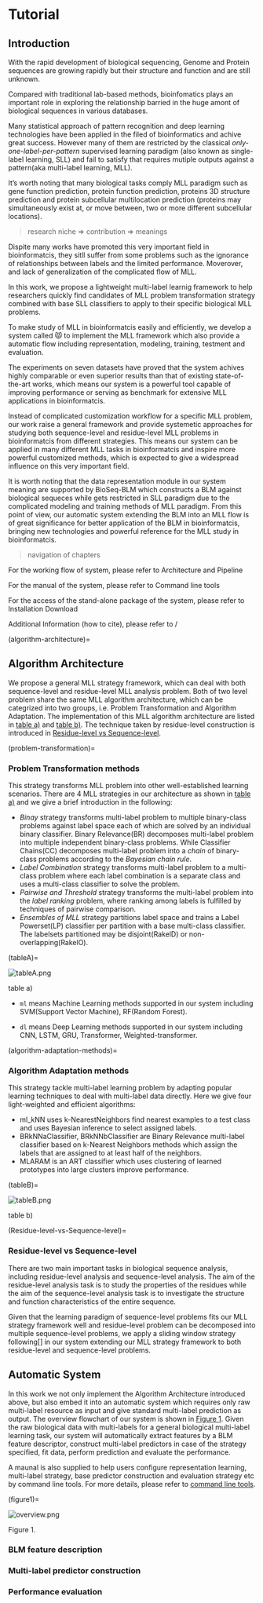 # Tutorial

## Introduction

With the rapid development of biological sequencing, Genome and Protein sequences are growing rapidly but their structure and function and are still unknown. 

Compared with traditional lab-based methods, bioinfomatics plays an important role in exploring the relationship barried in the huge amont of biological sequences in various databases. 

Many statistical approach of pattern recognition and deep learning technologies have been applied in the filed of bioinformatics and achive great success. However many of them are restricted by the classical *only-one-label-per-pattern* supervised learning paradigm (also known as single-label learning, SLL) and fail to satisfy that requires mutiple outputs against a pattern(aka multi-label learning, MLL).  

It’s worth noting that many biological tasks comply MLL paradigm such as gene function prediction, protein function prediction, proteins 3D structure prediction and protein subcellular multilocation prediction (proteins may simultaneously exist at, or move between, two or more different subcellular locations).

> research niche => contribution => meanings

Dispite many works have promoted this very important field in bioinformatcis, they sitll suffer from some problems such as the ignorance of relationships between labels and the limited performance. Moverover,  and lack of generalization of the complicated flow of MLL.

In this work, we propose a lightweight multi-label learnig framework to help researchers quickly find candidates of MLL problem transformation strategy combined with base SLL classifiers to apply to their specific biological MLL problems.



To make study of MLL in bioinformatcis easily and efficiently, we develop a system called 😾 to implement the MLL framework which also provide a automatic flow including representation, modeling, training, testment and evaluation.



The experiments on seven datasets have proved that the system achives highly comparable or even superior results than that  of existing state-of-the-art works, which means our system is a powerful tool capable of improving performance or serving as benchmark for extensive MLL applications in bioinformatcis. 

Instead of complicated customization workflow for a specific MLL problem, our work raise a general framework and provide systemetic approaches for studying both sequence-level and residue-level MLL problems in bioinformatcis from different strategies. This means our system can be applied in many different MLL tasks in bioinformatcis and inspire more powerful customized methods, which is expected to give a widespread influence on this very important field.

It is worth noting that the data representation module in our system meaning are supported by BioSeq-BLM which constructs a BLM against biological sequeces while gets restricted in SLL paradigm due to the complicated modeling and training methods of MLL paradigm. From this point of view, our automatic system extending the BLM into an MLL flow is of great significance for better application of the BLM in bioinformatcis, bringing new technologies and powerful reference for the MLL study in bioinformatcis.



> navigation of chapters

For the working flow of system, please refer to Architecture and Pipeline

For the manual of the system, please refer to Command line tools

For the access of the stand-alone package of the system, please refer to Installation Download

Additional Information (how to cite), please refer to /



(algorithm-architecture)=

## Algorithm Architecture

We propose a general MLL strategy framework, which can deal with both sequence-level and residue-level MLL analysis problem. Both of two level problem share the same MLL algorithm architecture, which can be categrized into two groups, i.e. Problem Transformation and Algorithm Adaptation. The implementation of this MLL algorithm architecture are listed in [table a)](#tableA) and [table b)](#tableB). The technique taken by residue-level construction is introduced in [Residue-level vs Sequence-level](#Residue-level-vs-Sequence-level). 

(problem-transformation)=

### Problem Transformation methods

This strategy transforms MLL problem into other well-established learning scenarios. There are 4 MLL strategies in our architecture as shown in [table a)](#tableA) and we give a brief introduction in the following:

- *Binay* strategy transforms multi-label problem to multiple binary-class problems against label space each of which are solved by an individual binary classifier. Binary Relevance(BR) decomposes multi-label problem into multiple independent binary-class problems. While Classifier Chains(CC) decomposes multi-label problem into a *chain* of binary-class problems according to the *Bayesian chain rule*.
- *Label Combination* strategy transforms multi-label problem to a multi-class problem where each label combination is a separate class and uses a multi-class classifier to solve the problem.
- *Pairwise and Threshold* strategy transforms the multi-label problem into the *label ranking* problem, where ranking among labels is fulfilled by techniques of pairwise comparison.
- *Ensembles of MLL* strategy partitions label space and trains a Label Powerset(LP) classifier per partition with a base multi-class classifier. The labelsets partitioned may be disjoint(RakelD) or non-overlapping(RakelO).

(tableA)=

![tableA.png](./imgs/tableA.png)

table a) 

- `ml` means Machine Learning methods supported in our system including SVM(Support Vector Machine), RF(Random Forest).

- `dl` means Deep Learning methods supported in our system including CNN, LSTM, GRU, Transformer, Weighted-transformer.



(algorithm-adaptation-methods)=

### Algorithm Adaptation methods

This strategy tackle multi-label learning problem by adapting popular learning techniques to deal with multi-label data directly. Here we give four light-weighted and efficient algorithms:

- ml_kNN uses k-NearestNeighbors find nearest examples to a test class and uses Bayesian inference to select assigned labels.
- BRkNNaClassifier, BRkNNbClassifier are Binary Relevance multi-label classifier based on k-Nearest Neighbors methods which assign the labels that are assigned to at least half of the neighbors.
- MLARAM is an ART classifier which uses clustering of learned prototypes into large clusters improve performance.



(tableB)=

![tableB.png](./imgs/tableB.png)

table b)



(Residue-level-vs-Sequence-level)=

### Residue-level vs Sequence-level

There are two main important tasks in biological sequence analysis, including residue-level analysis and sequence-level analysis. The aim of the residue-level analysis task is to study the properties of the residues while the aim of the sequence-level analysis task is to investigate the structure and function characteristics of the entire sequence. 

Given that the learning paradigm of sequence-level problems fits our MLL strategy framework well and residue-level problem can be decomposed into multiple sequence-level problems, we apply a sliding window strategy following[] in our system extending our MLL strategy framework to both residue-level and sequence-level problems.



## Automatic System

In this work we not only implement the Algorithm Architecture introduced above, but also embed it into an automatic system which requires only raw multi-label resource as input and give standard multi-label prediction as output. The overview flowchart of our system is shown in [Figure 1](#figure1). Given the raw biological data with multi-labels for a general biological multi-label learning task, our system will automatically extract features by a BLM feature descriptor, construct multi-label predictors in case of the strategy specified, fit data, perform prediction and evaluate the performance.

A maunal is also supplied to help users configure representation learning, multi-label strategy, base predictor construction and evaluation strategy etc by command line tools. For more details, please refer to [command line tools](https://blm-mll.readthedocs.io/en/latest/CommandLineTools.html).

(figure1)=

![overview.png](./imgs/overview.png)

Figure 1.



### BLM feature description

### Multi-label predictor construction

### Performance evaluation
